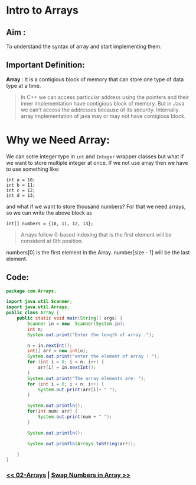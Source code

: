 
# Intro to Arrays

## Aim :

To understand the syntax of array and start implementing them.

## Important Definition:

**Array** : It is a contigious block of memory that can store one type of data type at a time.

> In C++ we can access particular address using the pointers and their inner implementation have contigious block of memory.
> But in Java we can't access the addresses because of its security. Internally array implementation of java may or may not have contigious block.

# Why we Need Array:

We can sotre integer type in `int` and `Integer` wrapper classes but what if we want to store multiple integer at once.
If we not use array then we have to use something like:
```
int a = 10;
int b = 11;
int c = 12;
int d = 13;

```
and what if we want to store thousand numbers?
For that we need arrays, so we can write the above block as 
```
int[] numbers = {10, 11, 12, 13};
```

> Arrays follow 0-based indexing that is the first element will be considerd at 0th position.

numbers[0] is the first element in the Array.
number[size - 1] will be the last element.
## Code:

```Java
package com.Arrays;

import java.util.Scanner;
import java.util.Arrays;
public class Array {
    public static void main(String[] args) {
        Scanner in = new  Scanner(System.in);
        int n;
        System.out.print("Enter the length of array :");

        n = in.nextInt();
        int[] arr = new int[n];
        System.out.print("enter the element of array : ");
        for (int i = 0; i < n; i++) {
            arr[i] = in.nextInt();
        }
        System.out.print("The array elements are: ");
        for (int i = 0; i < n; i++) {
            System.out.print(arr[i]+ " ");
        }

        System.out.println();
        for(int num: arr) {
            System.out.print(num + " ");
        }

        System.out.println();

        System.out.println(Arrays.toString(arr));

    }
}
```
### [<< 02-Arrays](./00StartHere.md) | [Swap Numbers in Array >>](./SwapIndexes.md)

